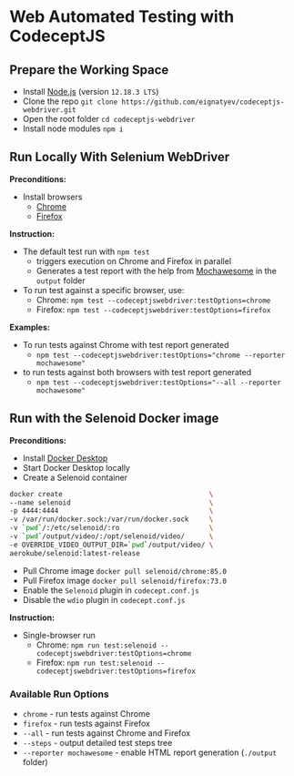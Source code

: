 # Web Automated Testing with CodeceptJS

## Prepare the Working Space

* Install [Node.js](https://nodejs.org/en/) (version `12.18.3 LTS`)
* Clone the repo `git clone https://github.com/eignatyev/codeceptjs-webdriver.git`
* Open the root folder `cd codeceptjs-webdriver`
* Install node modules `npm i`

## Run Locally With Selenium WebDriver

**Preconditions:**

* Install browsers
  * [Chrome](https://www.google.com/intl/en_ie/chrome/)
  * [Firefox](https://www.mozilla.org/en-US/firefox/new/)

**Instruction:**

* The default test run with `npm test`
  * triggers execution on Chrome and Firefox in parallel
  * Generates a test report with the help from [Mochawesome](https://www.npmjs.com/package/mochawesome) in the `output` folder
* To run test against a specific browser, use:
  * Chrome: `npm test --codeceptjswebdriver:testOptions=chrome`
  * Firefox: `npm test --codeceptjswebdriver:testOptions=firefox`

**Examples:**

* To run tests against Chrome with test report generated
  * `npm test --codeceptjswebdriver:testOptions="chrome --reporter mochawesome"`
* to run tests against both browsers with test report generated
  * `npm test --codeceptjswebdriver:testOptions="--all --reporter mochawesome"`

## Run with the Selenoid Docker image

**Preconditions:**

* Install [Docker Desktop](https://docs.docker.com/desktop/)
* Start Docker Desktop locally
* Create a Selenoid container

```bash
docker create                                    \
--name selenoid                                  \
-p 4444:4444                                     \
-v /var/run/docker.sock:/var/run/docker.sock     \
-v `pwd`/:/etc/selenoid/:ro                      \
-v `pwd`/output/video/:/opt/selenoid/video/      \
-e OVERRIDE_VIDEO_OUTPUT_DIR=`pwd`/output/video/ \
aerokube/selenoid:latest-release
```

* Pull Chrome image `docker pull selenoid/chrome:85.0`
* Pull Firefox image `docker pull selenoid/firefox:73.0`
* Enable the `Selenoid` plugin in `codecept.conf.js`
* Disable the `wdio` plugin in `codecept.conf.js`

**Instruction:**

* Single-browser run
  * Chrome: `npm run test:selenoid --codeceptjswebdriver:testOptions=chrome`
  * Firefox: `npm run test:selenoid --codeceptjswebdriver:testOptions=firefox`

### Available Run Options

* `chrome` - run tests against Chrome
* `firefox` - run tests against Firefox
* `--all` - run tests against Chrome and Firefox
* `--steps` - output detailed test steps tree
* `--reporter mochawesome` - enable HTML report generation (`./output` folder)
